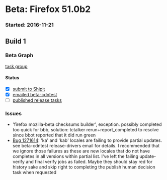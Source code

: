 # Beta: Firefox 51.0b2

### Started: 2016-11-21

## Build 1

### Beta Graph
[task group](https://tools.taskcluster.net/push-inspector/#/Iwah-Q69QBemv4GtPaqChQ)


#### Status
- [x] [submit to Shipit](https://wiki.mozilla.org/Release:Release_Automation_on_Mercurial:Starting_a_Release#Submit_to_Ship_It)
- [x] [emailed beta-cdntest](../how-tos/relpro.md#1-email-drivers-re-release-live-on-test-channel)
- [ ] [published release tasks](../how-tos/relpro.md#3-publish-release)

### Issues
- 'firefox mozilla-beta checksums builder', exception. possibly completed too quick for bbb, solution: tctalker rerun+report_completed to resolve since bbot reported that it did run green
- [Bug 1271614](https://bugzil.la/1271614): 'ka' and 'kab' locales are failing to provide partial updates. see beta-cdntest release-drivers email for details. I recommended that we ignore those failures as these are new locales that do not have completes in all versions within partial list. I've left the failing update-verify and final verify jobs as failed. Maybe they should stay red for history sake and skip right to completing the publish human decision task when requested


